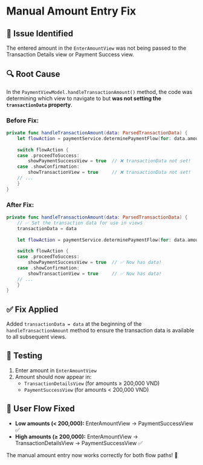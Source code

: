 # Manual Amount Entry Fix

## 🐛 **Issue Identified**
The entered amount in the `EnterAmountView` was not being passed to the Transaction Details view or Payment Success view.

## 🔍 **Root Cause**
In the `PaymentViewModel.handleTransactionAmount()` method, the code was determining which view to navigate to but **was not setting the `transactionData` property**.

### **Before Fix:**
```swift
private func handleTransactionAmount(data: ParsedTransactionData) {
    let flowAction = paymentService.determinePaymentFlow(for: data.amount)
    
    switch flowAction {
    case .proceedToSuccess:
        showPaymentSuccessView = true  // ❌ transactionData not set!
    case .showConfirmation:
        showTransactionView = true     // ❌ transactionData not set!
    // ...
    }
}
```

### **After Fix:**
```swift
private func handleTransactionAmount(data: ParsedTransactionData) {
    // ✅ Set the transaction data for use in views
    transactionData = data
    
    let flowAction = paymentService.determinePaymentFlow(for: data.amount)
    
    switch flowAction {
    case .proceedToSuccess:
        showPaymentSuccessView = true  // ✅ Now has data!
    case .showConfirmation:
        showTransactionView = true     // ✅ Now has data!
    // ...
    }
}
```

## ✅ **Fix Applied**
Added `transactionData = data` at the beginning of the `handleTransactionAmount` method to ensure the transaction data is available to all subsequent views.

## 🧪 **Testing**
1. Enter amount in `EnterAmountView`
2. Amount should now appear in:
   - `TransactionDetailsView` (for amounts ≥ 200,000 VND)
   - `PaymentSuccessView` (for amounts < 200,000 VND)

## 📱 **User Flow Fixed**
- **Low amounts (< 200,000):** EnterAmountView → PaymentSuccessView ✅
- **High amounts (≥ 200,000):** EnterAmountView → TransactionDetailsView → PaymentSuccessView ✅

The manual amount entry now works correctly for both flow paths! 🎉
